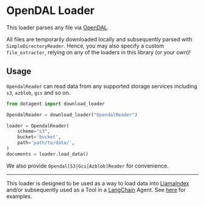 # OpenDAL Loader

This loader parses any file via [OpenDAL](https://github.com/apache/incubator-opendal).

All files are temporarily downloaded locally and subsequently parsed with `SimpleDirectoryReader`. Hence, you may also specify a custom `file_extractor`, relying on any of the loaders in this library (or your own)!

## Usage

`OpendalReader` can read data from any supported storage services including `s3`, `azblob`, `gcs` and so on.

```python
from dotagent import download_loader

OpendalReader = download_loader("OpendalReader")

loader = OpendalReader(
    scheme="s3",
    bucket='bucket',
    path='path/to/data/',
)
documents = loader.load_data()
```

We also provide `Opendal[S3|Gcs|Azblob]Reader` for convenience.

---

This loader is designed to be used as a way to load data into [LlamaIndex](https://github.com/jerryjliu/gpt_index/tree/main/gpt_index) and/or subsequently used as a Tool in a [LangChain](https://github.com/hwchase17/langchain) Agent. See [here](https://github.com/emptycrown/llama-hub/tree/main) for examples.

